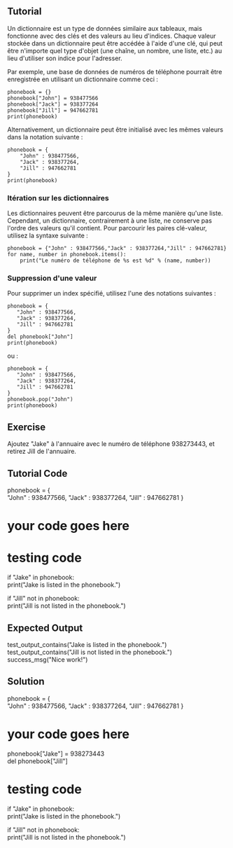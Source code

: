 Tutorial
--------

Un dictionnaire est un type de données similaire aux tableaux, mais fonctionne avec des clés et des valeurs au lieu d'indices. Chaque valeur stockée dans un dictionnaire peut être accédée à l'aide d'une clé, qui peut être n'importe quel type d'objet (une chaîne, un nombre, une liste, etc.) au lieu d'utiliser son indice pour l'adresser.

Par exemple, une base de données de numéros de téléphone pourrait être enregistrée en utilisant un dictionnaire comme ceci :

    phonebook = {}
    phonebook["John"] = 938477566
    phonebook["Jack"] = 938377264
    phonebook["Jill"] = 947662781
    print(phonebook)

Alternativement, un dictionnaire peut être initialisé avec les mêmes valeurs dans la notation suivante :

    phonebook = {
        "John" : 938477566,
        "Jack" : 938377264,
        "Jill" : 947662781
    }
    print(phonebook)

### Itération sur les dictionnaires

Les dictionnaires peuvent être parcourus de la même manière qu'une liste. Cependant, un dictionnaire, contrairement à une liste, ne conserve pas l'ordre des valeurs qu'il contient. Pour parcourir les paires clé-valeur, utilisez la syntaxe suivante :
    
    phonebook = {"John" : 938477566,"Jack" : 938377264,"Jill" : 947662781}
    for name, number in phonebook.items():
        print("Le numéro de téléphone de %s est %d" % (name, number))

### Suppression d'une valeur

Pour supprimer un index spécifié, utilisez l'une des notations suivantes :
    
    phonebook = {
       "John" : 938477566,
       "Jack" : 938377264,
       "Jill" : 947662781
    }
    del phonebook["John"]
    print(phonebook)

ou :
    
    phonebook = {
       "John" : 938477566,
       "Jack" : 938377264,
       "Jill" : 947662781
    }
    phonebook.pop("John")
    print(phonebook)


Exercise
--------

Ajoutez "Jake" à l'annuaire avec le numéro de téléphone 938273443, et retirez Jill de l'annuaire.

Tutorial Code
-------------

phonebook = {  
    "John" : 938477566,
    "Jack" : 938377264,
    "Jill" : 947662781
}  
# your code goes here

# testing code
if "Jake" in phonebook:  
    print("Jake is listed in the phonebook.")
    
if "Jill" not in phonebook:      
    print("Jill is not listed in the phonebook.")  


Expected Output
---------------

test_output_contains("Jake is listed in the phonebook.")
test_output_contains("Jill is not listed in the phonebook.")
success_msg("Nice work!")

Solution
--------

phonebook = {  
    "John" : 938477566,
    "Jack" : 938377264,
    "Jill" : 947662781
}  

# your code goes here
phonebook["Jake"] = 938273443  
del phonebook["Jill"]  

# testing code
if "Jake" in phonebook:  
    print("Jake is listed in the phonebook.")
    
if "Jill" not in phonebook:      
    print("Jill is not listed in the phonebook.")  